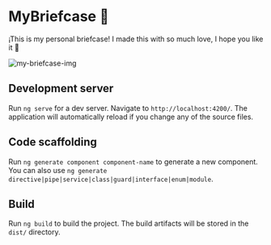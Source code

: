 # MyBriefcase 💼

¡This is my personal briefcase! I made this with so much love, I hope you like it 💜

![my-briefcase-img](https://hackmd.io/_uploads/ryzM052E2.jpg)

## Development server

Run `ng serve` for a dev server. Navigate to `http://localhost:4200/`. The application will automatically reload if you change any of the source files.

## Code scaffolding

Run `ng generate component component-name` to generate a new component. You can also use `ng generate directive|pipe|service|class|guard|interface|enum|module`.

## Build

Run `ng build` to build the project. The build artifacts will be stored in the `dist/` directory.

